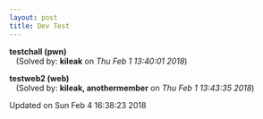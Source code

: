 ```yaml
---
layout: post
title: Dev Test
---
```


<!--break-->

**testchall (pwn)**  
&nbsp;&nbsp;&nbsp;(Solved by: **kileak** on _Thu Feb  1 13:40:01 2018_)  
  
**testweb2 (web)**  
&nbsp;&nbsp;&nbsp;(Solved by: **kileak, anothermember** on _Thu Feb  1 13:43:35 2018_)  
  


Updated on Sun Feb  4 16:38:23 2018
